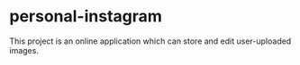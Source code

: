 # personal-instagram

This project is an online application which can store and edit user-uploaded images.
